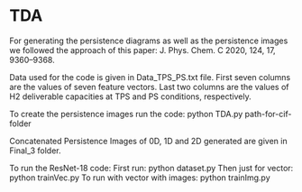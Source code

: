 # TDA 
For generating the persistence diagrams as well as the persistence images we followed the approach of this paper: J. Phys. Chem. C 2020, 124, 17, 9360–9368.

Data used for the code is given in Data_TPS_PS.txt file. First seven columns are the values of seven feature vectors. Last two columns are the values of H2 deliverable capacities at TPS and PS conditions, respectively.

To create the persistence images run the code: 
python TDA.py path-for-cif-folder

Concatenated Persistence Images of 0D, 1D and 2D generated are given in Final_3 folder.

To run the ResNet-18 code:
First run: python dataset.py
Then just for vector: python trainVec.py
To run with vector with images: python trainImg.py
